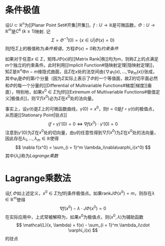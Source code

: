 # 条件极值
设$U\subset \mathbb{R}^n$为[[Planar Point Set#开集|开集]]，$f:U\to \mathbb{R}$是可微函数，$\Phi:U\to \mathbb{R}^m$是$C^k\;(k\ge1)$映射. 记
$$
\Sigma = \Phi^{-1}(0) = \left\{ x\in U | \Phi(x) = 0 \right\} 
$$
则$f$在$\Sigma$上的极值称为*条件极值*，方程$\Phi(x) = 0$称为*约束条件*

如果对于任意$x\in \Sigma$，矩阵$J\Phi(x)$的[[Matrix Rank|秩]]均为$m$，则称$\Sigma$上的点满足$m$个独立的约束条件。此时利用[[Implicit Function#隐映射定理|隐映射定理]]，知$\Sigma$是$\mathbb{R}^n$中$n-m$维隐式曲面，且$\Sigma$在$x$处的法空间由$\left\{ \nabla \varphi_1(x),\ldots,\nabla \varphi_m(x) \right\}$张成，其中$\varphi_i$是$\Phi$的第$i$个分量（因为$\Sigma$实际上表示了$\Phi$的一个等值面，故$\Sigma$的切平面必然和$\Phi$的每一个分量的[[Differential of Multivariable Functions#梯度|梯度]]垂直），特别地，如果$x^0\in \Sigma$为$f$的[[Extremum of Multivariable Functions#极值定义|极值点]]，则$\nabla f(x^0)$必为$\Sigma$在$x^0$处的法向量。

事实上，设$\gamma(t)$是$\Sigma$上的可微函数曲线，$\gamma(0)=x^0$，则$t = 0$是$f\circ\gamma(t)$的极值点，从而是[[Stationary Point|驻点]]
 $$
 (f\circ\gamma)'(0)=0\iff \nabla f(x^0)\cdot\gamma'(0) = 0
 $$
 注意到$\gamma'(0)$为$\Sigma$在$x^0$处的切向量，由$\gamma$的任意性得到$\nabla f(x^0)$为$\Sigma$在$x^0$处的法向量，因此存在$\lambda_1,\ldots,\lambda_m\in\mathbb{R}$使得
 $$
 \nabla f(x^0) = \sum_{i = 1}^m \lambda_i\nabla\varphi_i(x^0)
 $$
 其中$\left\{ \lambda_i \right\}$称为*Lagrange乘数*

# Lagrange乘数法
设$f,\Phi$如上述定义，$x^0\in\Sigma$为$f$的条件极值点。如果$\mathrm{rank} J\Phi(x^0)=m$，则存在$\lambda\in \mathbb{R}^m$使得
$$
\nabla f(x^0) -\lambda \cdot J\Phi(x^0) = 0
$$
在实际应用中，上式常被解释为，如果$x^0$为极值点，则$(x^0,\lambda)$为辅助函数
$$
\mathcal{L}(x, \lambda) = f(x) - \sum_{i = 1}^m \lambda_i\cdot \varphi_i(x)
$$
的驻点


 